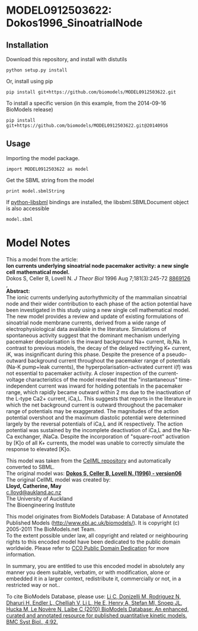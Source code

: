 # MODEL0912503622: Dokos1996_SinoatrialNode

## Installation

Download this repository, and install with distutils

`python setup.py install`

Or, install using pip

`pip install git+https://github.com/biomodels/MODEL0912503622.git`

To install a specific version (in this example, from the 2014-09-16 BioModels release)

`pip install git+https://github.com/biomodels/MODEL0912503622.git@20140916`

## Usage

Importing the model package.

`import MODEL0912503622 as model`

Get the SBML string from the model

`print model.sbmlString`

If [python-libsbml](https://pypi.python.org/pypi/python-libsbml) bindings are
installed, the libsbml.SBMLDocument object is also accessible

`model.sbml`


# Model Notes


This a model from the article:  
**Ion currents underlying sinoatrial node pacemaker activity: a new single cell mathematical model.**   
Dokos S, Celler B, Lovell N. _J Theor Biol_ 1996 Aug 7;181(3):245-72
[8869126](http://www.ncbi.nlm.nih.gov/pubmed/8869126) ,  
**Abstract:**   
The ionic currents underlying autorhythmicity of the mammalian sinoatrial node
and their wider contribution to each phase of the action potential have been
investigated in this study using a new single cell mathematical model. The new
model provides a review and update of existing formulations of sinoatrial node
membrane currents, derived from a wide range of electrophysiological data
available in the literature. Simulations of spontaneous activity suggest that
the dominant mechanism underlying pacemaker depolarisation is the inward
background Na+ current, ib,Na. In contrast to previous models, the decay of
the delayed rectifying K+ current, iK, was insignificant during this phase.
Despite the presence of a pseudo-outward background current throughout the
pacemaker range of potentials (Na-K pump+leak currents), the
hyperpolarisation-activated current i(f) was not essential to pacemaker
activity. A closer inspection of the current-voltage characteristics of the
model revealed that the "instantaneous" time-independent current was inward
for holding potentials in the pacemaker range, which rapidly became outward
within 2 ms due to the inactivation of the L-type Ca2+ current, iCa,L. This
suggests that reports in the literature in which the net background current is
outward throughout the pacemaker range of potentials may be exaggerated. The
magnitudes of the action potential overshoot and the maximum diastolic
potential were determined largely by the reversal potentials of iCa,L and iK
respectively. The action potential was sustained by the incomplete
deactivation of iCa,L and the Na-Ca exchanger, iNaCa. Despite the
incorporation of "square-root" activation by [K]o of all K+ currents, the
model was unable to correctly simulate the response to elevated [K]o.

This model was taken from the [CellML
repository](http://www.cellml.org/models) and automatically converted to SBML.  
The original model was: [ **Dokos S, Celler B, Lovell N. (1996) - version06**
](http://www.cellml.org/models/dokos_celler_lovell_1996_version06)  
The original CellML model was created by:  
**Lloyd, Catherine, May**   
c.lloyd@aukland.ac.nz  
The University of Auckland  
The Bioengineering Institute  

This model originates from BioModels Database: A Database of Annotated
Published Models (http://www.ebi.ac.uk/biomodels/). It is copyright (c)
2005-2011 The BioModels.net Team.  
To the extent possible under law, all copyright and related or neighbouring
rights to this encoded model have been dedicated to the public domain
worldwide. Please refer to [CC0 Public Domain
Dedication](http://creativecommons.org/publicdomain/zero/1.0/) for more
information.

In summary, you are entitled to use this encoded model in absolutely any
manner you deem suitable, verbatim, or with modification, alone or embedded it
in a larger context, redistribute it, commercially or not, in a restricted way
or not..  
  
To cite BioModels Database, please use: [Li C, Donizelli M, Rodriguez N,
Dharuri H, Endler L, Chelliah V, Li L, He E, Henry A, Stefan MI, Snoep JL,
Hucka M, Le Novère N, Laibe C (2010) BioModels Database: An enhanced, curated
and annotated resource for published quantitative kinetic models. BMC Syst
Biol., 4:92.](http://www.ncbi.nlm.nih.gov/pubmed/20587024)



